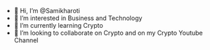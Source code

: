 - 👋 Hi, I’m @Samikharoti
- 👀 I’m interested in Business and Technology
- 🌱 I’m currently learning Crypto
- 💞️ I’m looking to collaborate on Crypto and on my Crypto Youtube Channel


<!---
Samikharoti/Samikharoti is a ✨ special ✨ repository because its `README.md` (this file) appears on your GitHub profile.
You can click the Preview link to take a look at your changes.
--->
